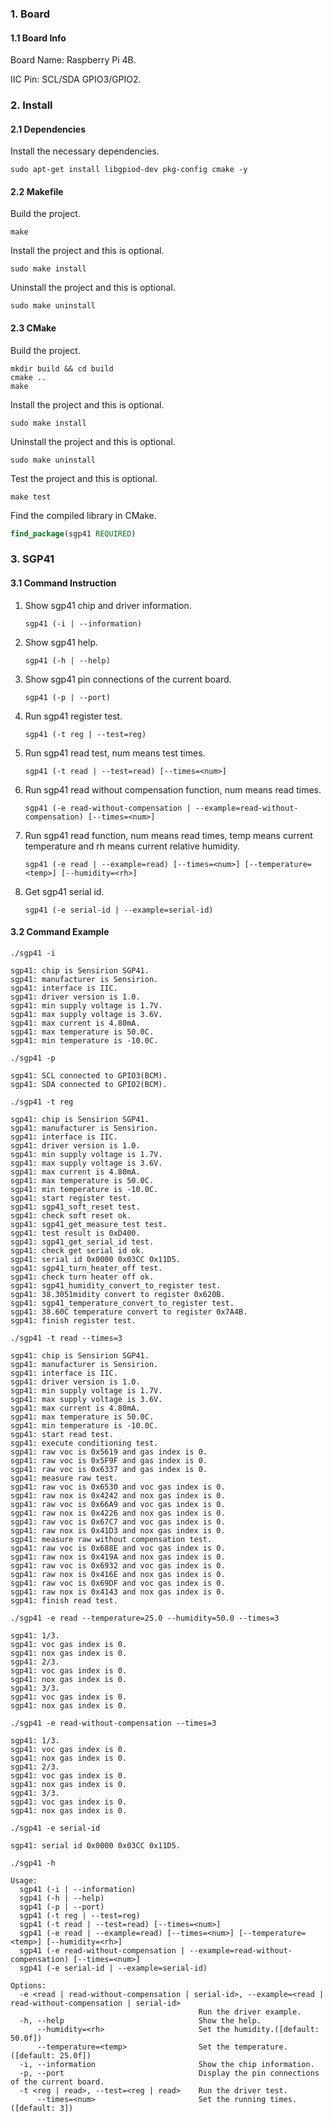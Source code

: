 ### 1. Board

#### 1.1 Board Info

Board Name: Raspberry Pi 4B.

IIC Pin: SCL/SDA GPIO3/GPIO2.

### 2. Install

#### 2.1 Dependencies

Install the necessary dependencies.

```shell
sudo apt-get install libgpiod-dev pkg-config cmake -y
```

#### 2.2 Makefile

Build the project.

```shell
make
```

Install the project and this is optional.

```shell
sudo make install
```

Uninstall the project and this is optional.

```shell
sudo make uninstall
```

#### 2.3 CMake

Build the project.

```shell
mkdir build && cd build 
cmake .. 
make
```

Install the project and this is optional.

```shell
sudo make install
```

Uninstall the project and this is optional.

```shell
sudo make uninstall
```

Test the project and this is optional.

```shell
make test
```

Find the compiled library in CMake. 

```cmake
find_package(sgp41 REQUIRED)
```

### 3. SGP41

#### 3.1 Command Instruction

1. Show sgp41 chip and driver information.

   ```shell
   sgp41 (-i | --information)
   ```

2. Show sgp41 help.

   ```shell
   sgp41 (-h | --help)
   ```

3. Show sgp41 pin connections of the current board.

   ```shell
   sgp41 (-p | --port)
   ```

4. Run sgp41 register test.

   ```shell
   sgp41 (-t reg | --test=reg)
   ```

5. Run sgp41 read test, num means test times.

   ```shell
   sgp41 (-t read | --test=read) [--times=<num>]
   ```

6. Run sgp41 read without compensation function, num means read times.

   ```shell
   sgp41 (-e read-without-compensation | --example=read-without-compensation) [--times=<num>]
   ```

7. Run sgp41 read function, num means read times, temp means current temperature and rh means current relative humidity.

   ```shell
   sgp41 (-e read | --example=read) [--times=<num>] [--temperature=<temp>] [--humidity=<rh>]
   ```

8. Get sgp41 serial id.

   ```shell
   sgp41 (-e serial-id | --example=serial-id)
   ```

#### 3.2 Command Example

```shell
./sgp41 -i

sgp41: chip is Sensirion SGP41.
sgp41: manufacturer is Sensirion.
sgp41: interface is IIC.
sgp41: driver version is 1.0.
sgp41: min supply voltage is 1.7V.
sgp41: max supply voltage is 3.6V.
sgp41: max current is 4.80mA.
sgp41: max temperature is 50.0C.
sgp41: min temperature is -10.0C.
```

```shell
./sgp41 -p

sgp41: SCL connected to GPIO3(BCM).
sgp41: SDA connected to GPIO2(BCM).
```

```shell
./sgp41 -t reg

sgp41: chip is Sensirion SGP41.
sgp41: manufacturer is Sensirion.
sgp41: interface is IIC.
sgp41: driver version is 1.0.
sgp41: min supply voltage is 1.7V.
sgp41: max supply voltage is 3.6V.
sgp41: max current is 4.80mA.
sgp41: max temperature is 50.0C.
sgp41: min temperature is -10.0C.
sgp41: start register test.
sgp41: sgp41_soft_reset test.
sgp41: check soft reset ok.
sgp41: sgp41_get_measure_test test.
sgp41: test result is 0xD400.
sgp41: sgp41_get_serial_id test.
sgp41: check get serial id ok.
sgp41: serial id 0x0000 0x03CC 0x11D5.
sgp41: sgp41_turn_heater_off test.
sgp41: check turn heater off ok.
sgp41: sgp41_humidity_convert_to_register test.
sgp41: 38.3051midity convert to register 0x620B.
sgp41: sgp41_temperature_convert_to_register test.
sgp41: 38.60C temperature convert to register 0x7A4B.
sgp41: finish register test.
```

```shell
./sgp41 -t read --times=3

sgp41: chip is Sensirion SGP41.
sgp41: manufacturer is Sensirion.
sgp41: interface is IIC.
sgp41: driver version is 1.0.
sgp41: min supply voltage is 1.7V.
sgp41: max supply voltage is 3.6V.
sgp41: max current is 4.80mA.
sgp41: max temperature is 50.0C.
sgp41: min temperature is -10.0C.
sgp41: start read test.
sgp41: execute conditioning test.
sgp41: raw voc is 0x5619 and gas index is 0.
sgp41: raw voc is 0x5F9F and gas index is 0.
sgp41: raw voc is 0x6337 and gas index is 0.
sgp41: measure raw test.
sgp41: raw voc is 0x6530 and voc gas index is 0.
sgp41: raw nox is 0x4242 and nox gas index is 0.
sgp41: raw voc is 0x66A9 and voc gas index is 0.
sgp41: raw nox is 0x4226 and nox gas index is 0.
sgp41: raw voc is 0x67C7 and voc gas index is 0.
sgp41: raw nox is 0x41D3 and nox gas index is 0.
sgp41: measure raw without compensation test.
sgp41: raw voc is 0x688E and voc gas index is 0.
sgp41: raw nox is 0x419A and nox gas index is 0.
sgp41: raw voc is 0x6932 and voc gas index is 0.
sgp41: raw nox is 0x416E and nox gas index is 0.
sgp41: raw voc is 0x69DF and voc gas index is 0.
sgp41: raw nox is 0x4143 and nox gas index is 0.
sgp41: finish read test.
```

```shell
./sgp41 -e read --temperature=25.0 --humidity=50.0 --times=3

sgp41: 1/3.
sgp41: voc gas index is 0.
sgp41: nox gas index is 0.
sgp41: 2/3.
sgp41: voc gas index is 0.
sgp41: nox gas index is 0.
sgp41: 3/3.
sgp41: voc gas index is 0.
sgp41: nox gas index is 0.
```

```shell
./sgp41 -e read-without-compensation --times=3

sgp41: 1/3.
sgp41: voc gas index is 0.
sgp41: nox gas index is 0.
sgp41: 2/3.
sgp41: voc gas index is 0.
sgp41: nox gas index is 0.
sgp41: 3/3.
sgp41: voc gas index is 0.
sgp41: nox gas index is 0.
```

```shell
./sgp41 -e serial-id

sgp41: serial id 0x0000 0x03CC 0x11D5.
```

```shell
./sgp41 -h

Usage:
  sgp41 (-i | --information)
  sgp41 (-h | --help)
  sgp41 (-p | --port)
  sgp41 (-t reg | --test=reg)
  sgp41 (-t read | --test=read) [--times=<num>]
  sgp41 (-e read | --example=read) [--times=<num>] [--temperature=<temp>] [--humidity=<rh>]
  sgp41 (-e read-without-compensation | --example=read-without-compensation) [--times=<num>]
  sgp41 (-e serial-id | --example=serial-id)

Options:
  -e <read | read-without-compensation | serial-id>, --example=<read | read-without-compensation | serial-id>
                                          Run the driver example.
  -h, --help                              Show the help.
      --humidity=<rh>                     Set the humidity.([default: 50.0f])
      --temperature=<temp>                Set the temperature.([default: 25.0f])
  -i, --information                       Show the chip information.
  -p, --port                              Display the pin connections of the current board.
  -t <reg | read>, --test=<reg | read>    Run the driver test.
      --times=<num>                       Set the running times.([default: 3])
```

